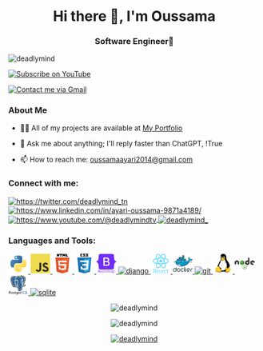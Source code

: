 <h1 align="center">Hi there 👋, I'm Oussama</h1>
<h3 align="center">Software Engineer🚀</h3>

<p align="left"> 
  <img src="https://komarev.com/ghpvc/?username=deadlymind&label=Profile%20views&color=0e75b6&style=flat" alt="deadlymind" /> 
</p>

<p align="left">
  <a href="https://www.youtube.com/c/DeadlyMindTv" target="_blank">
    <img src="https://img.shields.io/badge/Follow%20on%20YouTube-%20subscribers-red?style=social&logo=youtube" alt="Subscribe on YouTube" />
  </a>
</p>
<p align="left">
  <a href="mailto:oussamaayari2014@gmail.com" target="_blank">
    <img src="https://img.shields.io/badge/Contact%20me-via%20Gmail-D14836?style=social&logo=gmail" alt="Contact me via Gmail" />
  </a>
</p>

### About Me

- 👨‍💻 All of my projects are available at [My Portfolio](https://deadlymind.vercel.app/projects)

- 💬 Ask me about anything; I'll reply faster than ChatGPT, !True

- 📫 How to reach me: oussamaayari2014@gmail.com

<h3 align="left">Connect with me:</h3>
<p align="left">
  <!-- Social Media Icons -->
  <a href="https://twitter.com/deadlymind_tn" target="blank">
    <img align="center" src="https://raw.githubusercontent.com/rahuldkjain/github-profile-readme-generator/master/src/images/icons/Social/twitter.svg" alt="https://twitter.com/deadlymind_tn" height="30" width="40" />
  </a>
  <a href="https://www.linkedin.com/in/deadlymind/" target="blank">
    <img align="center" src="https://raw.githubusercontent.com/rahuldkjain/github-profile-readme-generator/master/src/images/icons/Social/linked-in-alt.svg" alt="https://www.linkedin.com/in/ayari-oussama-9871a4189/" height="30" width="40" />
  </a>
  <a href="https://www.youtube.com/@DeadlyMindTv" target="blank">
    <img align="center" src="https://raw.githubusercontent.com/rahuldkjain/github-profile-readme-generator/master/src/images/icons/Social/youtube.svg" alt="https://www.youtube.com/@deadlymindtv" height="30" width="40" />
  </a>
  <a href="https://discord.gg/93fyCHGJfM" target="blank">
    <img align="center" src="https://raw.githubusercontent.com/rahuldkjain/github-profile-readme-generator/master/src/images/icons/Social/discord.svg" alt="deadlymind_" height="30" width="40" />
  </a>
</p>

<h3 align="left">Languages and Tools:</h3>
<p align="left">
  <!-- Programming Languages -->
  <a href="https://www.python.org" target="_blank" rel="noreferrer">
    <img src="https://raw.githubusercontent.com/devicons/devicon/master/icons/python/python-original.svg" alt="python" width="40" height="40"/>
  </a>
  <a href="https://developer.mozilla.org/en-US/docs/Web/JavaScript" target="_blank" rel="noreferrer">
    <img src="https://raw.githubusercontent.com/devicons/devicon/master/icons/javascript/javascript-original.svg" alt="javascript" width="40" height="40"/>
  </a>
  <a href="https://www.w3.org/html/" target="_blank" rel="noreferrer">
    <img src="https://raw.githubusercontent.com/devicons/devicon/master/icons/html5/html5-original-wordmark.svg" alt="html" width="40" height="40"/>
  </a>
  <a href="https://www.w3.org/Style/CSS/" target="_blank" rel="noreferrer">
    <img src="https://raw.githubusercontent.com/devicons/devicon/master/icons/css3/css3-original-wordmark.svg" alt="css" width="40" height="40"/>
  </a>

  <!-- Frameworks -->
  <a href="https://getbootstrap.com" target="_blank" rel="noreferrer">
    <img src="https://raw.githubusercontent.com/devicons/devicon/master/icons/bootstrap/bootstrap-plain-wordmark.svg" alt="bootstrap" width="40" height="40"/>
  </a>
  <a href="https://www.djangoproject.com/" target="_blank" rel="noreferrer">
    <img src="https://cdn.worldvectorlogo.com/logos/django.svg" alt="django" width="40" height="40"/>
  </a>
  <a href="https://reactjs.org/" target="_blank" rel="noreferrer">
    <img src="https://raw.githubusercontent.com/devicons/devicon/master/icons/react/react-original-wordmark.svg" alt="react" width="40" height="40"/>
  </a>

  <!-- Tools -->
  <a href="https://www.docker.com/" target="_blank" rel="noreferrer">
    <img src="https://raw.githubusercontent.com/devicons/devicon/master/icons/docker/docker-original-wordmark.svg" alt="docker" width="40" height="40"/>
  </a>
  <a href="https://git-scm.com/" target="_blank" rel="noreferrer">
    <img src="https://www.vectorlogo.zone/logos/git-scm/git-scm-icon.svg" alt="git" width="40" height="40"/>
  </a>
  <a href="https://www.linux.org/" target="_blank" rel="noreferrer">
    <img src="https://raw.githubusercontent.com/devicons/devicon/master/icons/linux/linux-original.svg" alt="linux" width="40" height="40"/>
  </a>
  <a href="https://www.nodejs.org" target="_blank" rel="noreferrer">
    <img src="https://raw.githubusercontent.com/devicons/devicon/master/icons/nodejs/nodejs-original-wordmark.svg" alt="nodejs" width="40" height="40"/>
  </a>
  <a href="https://www.postgresql.org" target="_blank" rel="noreferrer">
    <img src="https://raw.githubusercontent.com/devicons/devicon/master/icons/postgresql/postgresql-original-wordmark.svg" alt="postgresql" width="40" height="40"/>
  </a>
  <a href="https://www.sqlite.org/" target="_blank" rel="noreferrer">
    <img src="https://www.vectorlogo.zone/logos/sqlite/sqlite-icon.svg" alt="sqlite" width="40" height="40"/>
  </a>
</p>

<p align="center"><img src="https://github-readme-stats.vercel.app/api/top-langs?username=deadlymind&show_icons=true&locale=en&layout=compact" alt="deadlymind" /></p>

<p align="center"><img src="https://github-readme-streak-stats.herokuapp.com/?user=deadlymind&" alt="deadlymind" /></p>

<p align="center"> 
  <a href="https://github.com/ryo-ma/github-profile-trophy">
    <img src="https://github-profile-trophy.vercel.app/?username=deadlymind" alt="deadlymind" />
  </a>
</p>
